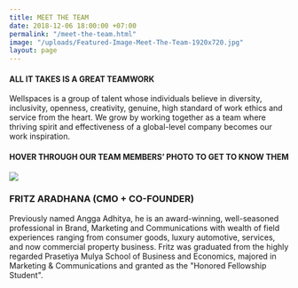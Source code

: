 ```yaml
---
title: MEET THE TEAM
date: 2018-12-06 18:00:00 +07:00
permalink: "/meet-the-team.html"
image: "/uploads/Featured-Image-Meet-The-Team-1920x720.jpg"
layout: page
---
```


<div class="row">
<div class="col-6 offset-3">
<h4>ALL IT TAKES IS A GREAT TEAMWORK</h4>
<p>Wellspaces is a group of talent whose individuals believe in diversity, inclusivity, openness, creativity, genuine, high standard of work ethics and service from the heart. We grow by working together as a team where thriving spirit and effectiveness of a global-level company becomes our work inspiration.</p>
</div>
</div>

<div class="row">
<h4 class="col-12">HOVER THROUGH OUR TEAM MEMBERS’ PHOTO TO GET TO KNOW THEM</h4>
<img src="/wellspace/uploads/Layer%2029-d91318.jpg" class="col-5" />
<div class="col-7">
<h3>FRITZ ARADHANA (CMO + CO-FOUNDER)</h3>
<p>Previously named Angga Adhitya, he is an award-winning, well-seasoned professional in Brand, Marketing and Communications with wealth of field experiences ranging from consumer goods, luxury automotive, services, and now commercial property business. Fritz was graduated from the highly regarded Prasetiya Mulya School of Business and Economics, majored in Marketing & Communications and granted as the "Honored Fellowship Student".</p>
</div>
</div>
